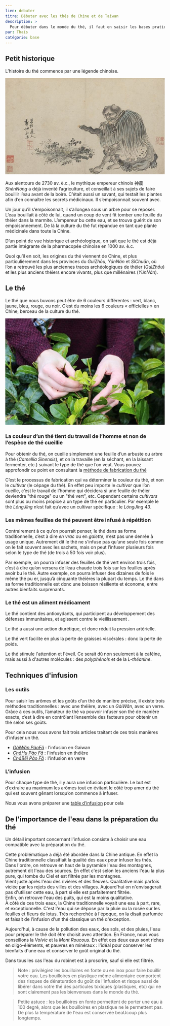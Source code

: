 ```yaml
---
lien: debuter
titre: Débuter avec les thés de Chine et de Taïwan
description: >
  Pour débuter dans le monde du thé, il faut en saisir les bases pratiques pour appréhender le monde du thé traditionnel. 
par: Thaïs
catégorie: base
---
```


## Petit historique

L’histoire du thé commence par une légende chinoise. 

![Shennong](/assets/media/debuter_shennong.jpg)

Aux alentours de 2730 av. è.c., le mythique empereur chinois 神農 _ShénNóng_ a déjà inventé l’agriculture, et conseillait à ses sujets de faire bouillir l’eau avant de la boire. C’était aussi un savant, qui testait les plantes afin d’en connaître les secrets médicinaux. 
Il s’empoisonnait souvent avec.

Un jour qu’il s’empoisonnait, il s’allongea sous un arbre pour se reposer. L’eau bouillait à côté de lui, quand un coup de vent fit tomber une feuille du théier dans la marmite.   L’empereur bu cette eau, et se trouva guérit de son empoisonnement. De là la culture du thé fut répandue en tant que plante médicinale dans toute la Chine. 

D’un point de vue historique et archéologique, on sait que le thé est déjà partie intégrante de la pharmacopée chinoise en 1000 av. è.c. 

Quoi qu’il en soit, les origines du thé viennent de Chine, et plus particulièrement dans les provinces du _GuìZhōu_, _YúnNán_ et _SìChuān_, où l’on a retrouvé les plus anciennes traces archéologiques de théier (_GuìZhōu_) et les plus anciens théiers encore vivants, plus que millénaires (_YúnNán_). 

## Le thé

Le thé que nous buvons peut être de 6 couleurs différentes : vert, blanc, jaune, bleu, rouge, ou noir. C’est du moins les 6 couleurs « officielles » en Chine, berceau de la culture du thé. 

![Le thé](/assets/media/debuter_cueillette.jpg)

### La couleur d’un thé tient du travail de l’homme et non de l’espèce de thé cueillie

Pour obtenir du thé, on cueille simplement une feuille d’un arbuste ou arbre à thé (_Camellia Sinensis_), et on la travaille (en la séchant, en la laissant fermenter, etc.) suivant le type de thé que l’on veut.
Vous pouvez approfondir ce point en consultant la [méthode de fabrication du thé](/ressources/processus-de-fabrication-du-the) 

C’est le processus de fabrication qui va déterminer la couleur du thé, et non le _cultivar_ (le cépage du thé). En effet peu importe le _cultivar_ que l’on cueille, c’est le travail de l’homme qui décidera si une feuille de théier deviendra "thé rouge" ou un "thé vert", etc. 
Cependant certains _cultivars_ sont plus ou moins propice à un type de thé en particulier. Par exemple le thé _LóngJǐng_ n’est fait qu’avec un cultivar spécifique : le _LóngJǐng 43_.

### Les mêmes feuilles de thé peuvent être infusé à répétition 

Contrairement à ce qu’on pourrait penser, le thé dans sa forme traditionnelle, c’est à dire _en vrac_ ou en _galette_, n’est pas une denrée à usage unique. Autrement dit le thé ne s’infuse pas qu’une seule fois comme on le fait souvent avec les sachets, mais on peut l’infuser plusieurs fois selon le type de thé (de trois à 50 fois voir plus). 

Par exemple, on pourra infuser des feuilles de thé vert environ trois fois, c’est à dire qu’on versera de l’eau chaude trois fois sur les feuilles après avoir bu le thé. 
Autre exemple, on pourra infuser des dizaines de fois le même thé pu er, jusqu’à cinquante théières la plupart du temps. 
Le thé dans sa forme traditionnelle est donc une boisson résiliente et économe, entre autres bienfaits surprenants. 

### Le thé est un aliment médicament

Le thé contient des antioxydants, qui participent au développement des défenses immunitaires, et agissent contre le vieillissement . 

Le thé a aussi une action diurétique, et donc réduit la pression artérielle. 

Le thé vert facilite en plus la perte de graisses viscérales : donc la perte de poids.

Le thé stimule l'attention et l'éveil. Ce serait dû non seulement à la caféine, mais aussi à d'autres molécules : des _polyphénols_ et de la _L-théanine_.

## Techniques d'infusion

### Les outils

Pour saisir les arômes et les goûts d’un thé de manière précise, il existe trois méthodes traditionnelles : avec une théière, avec un _GàiWǎn_, avec un verre. 
Grâce à ces outils, l’amateur de thé va pouvoir infuser son thé de manière exacte, c’est à dire en contrôlant l’ensemble des facteurs pour obtenir un thé selon ses goûts. 

Pour cela nous vous avons fait trois articles traitant de ces trois manières d’infuser un thé. 

- [_GàiWǎn PàoFǎ_](/ressources/gai-wan-pao-fa) : l'infusion en Gaiwan
- [_CháHu Pào Fǎ_](/ressources/gong-fu-cha-pao-fa/)  : l'infusion en théière
- [_CháBēi Pào Fǎ_](/ressources/cha-bei-pao-fa/) : l'infusion en verre

### L’infusion

Pour chaque type de thé, il y aura une infusion particulière. Le but est d’extraire au maximum les arômes tout en évitant le côté trop amer du thé qui est souvent gênant lorsqu’on commence à infuser. 

Nous vous avons préparer une [table d’infusion](/ressources/table-d-infusion) pour cela

## De l'importance de l'eau dans la préparation du thé

Un détail important concernant l'infusion consiste à choisir une eau compatible avec la préparation du thé.

Cette problématique a déjà été abordée dans la Chine antique. En effet la Chine traditionnelle classifiait la qualité des eaux pour infuser les thés.  
Dans l'ordre, on retrouve en haut de la pyramide l'eau des montagnes, autrement dit l'eau des sources. En effet c'est selon les anciens l'eau la plus pure, qui tombe du Ciel et est filtrée par les montagnes.  
Vient juste après l'eau des rivières et des fleuves. Qualitative mais parfois viciée par les rejets des villes et des villages. Aujourd'hui on n'envisagerait pas d'utiliser cette eau, à part si elle est parfaitement filtrée.  
Enfin, on retrouve l'eau des puits, qui est la moins qualitative.  
À côté de ces trois eaux, la Chine traditionnelle voyait une eau à part, rare, et exceptionnelle. C'est l'eau qui se dépose par la pluie ou la rosée sur les feuilles et fleurs de lotus. Très recherchée à l'époque, on la disait parfumée et faisait de l'infusion d'un thé classique un thé d'exception. 

Aujourd'hui, à cause de la pollution des eaux, des sols, et des pluies, l'eau pour préparer le thé doit être choisit avec attention. En France, nous vous conseillons la _Volvic_ et la _Mont Roucous_. En effet ces deux eaux sont riches en oligo-éléments, et pauvres en minéraux : l'idéal pour conserver les bienfaits d'une eau et conserver le goût original du thé. 

Dans tous les cas l'eau du robinet est à proscrire, sauf si elle est filtrée. 

> Note : privilégiez les bouilloires en fonte ou en inox pour faire bouillir votre eau. 
> Les bouilloires en plastique même alimentaire comportent des risques de dénaturation du goût de l'infusion et risque aussi de libérer dans votre thé des particules toxiques (plastiques, etc) qui ne sont clairement pas les bienvenues dans le monde du thé. 

> Petite astuce : les bouilloires en fonte permettent de porter une eau à 100 degré, alors que les bouilloires en plastique ne le permettent pas. De plus la température de l'eau est conservée beaUcoup plus longtemps. 
